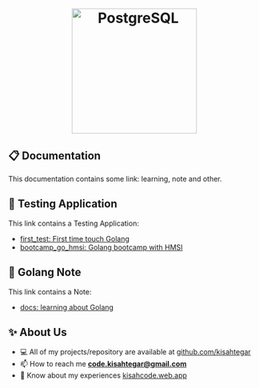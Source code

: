 <a href="https://go.dev">
  <h1 align="center">
    <picture>
      <img alt="PostgreSQL" src="https://go.dev/images/go-logo-blue.svg" width="250" height="250">
    </picture>
  </h1>
</a>

## 📋 Documentation
This documentation contains some link: learning, note and other.  

## 🧪 Testing Application
This link contains a Testing Application:
- [first_test: First time touch Golang](https://github.com/kisahtegar/golang/tree/master/demo/first_test)
- [bootcamp_go_hmsi: Golang bootcamp with HMSI](https://github.com/kisahtegar/Golang/tree/main/demo/bootcamp_go_hmsi)

## 📝 Golang Note
This link contains a Note:
- [docs: learning about Golang](https://go.dev/doc/)

## ✨ About Us
- 💻 All of my projects/repository are available at [github.com/kisahtegar](https://github.com/kisahtegar)
- 📫 How to reach me **code.kisahtegar@gmail.com**
- 📄 Know about my experiences [kisahcode.web.app](https://kisahcode.web.app)